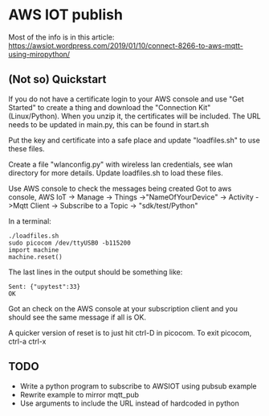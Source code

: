 # AWS IOT publish

Most of the info is in this article: https://awsiot.wordpress.com/2019/01/10/connect-8266-to-aws-mqtt-using-miropython/

## (Not so) Quickstart
If you do not have a certificate login to your AWS console and use "Get Started" to create a thing and download the "Connection Kit" (Linux/Python). When you unzip it, the certificates will be included. The URL needs to be updated in main.py, this can be found in start.sh

Put the key and certificate into a safe place and update "loadfiles.sh" to use these files.

Create a file "wlanconfig.py" with wireless lan credentials, see wlan directory for more details. Update loadfiles.sh to load these files.

Use AWS console to check the messages being created
Got to aws console,
AWS IoT -> Manage -> Things ->"NameOfYourDevice" -> Activity ->Mqtt Client ->
Subscribe to a Topic -> "sdk/test/Python"

In a terminal:
```
./loadfiles.sh
sudo picocom /dev/ttyUSB0 -b115200
import machine
machine.reset()
```
The last lines in the output should be something like:
```
Sent: {"upytest":33}
OK
```
Got an check on the AWS console at your subscription client and you should see the same message if all is OK.


A quicker version of reset is to just hit ctrl-D in picocom.
To exit picocom, ctrl-a ctrl-x

## TODO
* Write a python program to subscribe to AWSIOT using pubsub example
* Rewrite example to mirror mqtt_pub
* Use arguments to include the URL instead of hardcoded in python
